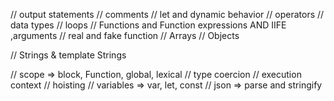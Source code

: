 // output statements 
// comments 
// let and dynamic behavior 
// operators 
// data types 
// loops 
// Functions and Function expressions AND IIFE ,arguments 
// real and fake function
// Arrays 
// Objects 

// Strings & template Strings 
<!-- ,nan,infinity,truthy &falsy value -->
// scope => block, Function, global, lexical
// type coercion
// execution context
// hoisting
// variables => var, let, const
// json => parse and stringify